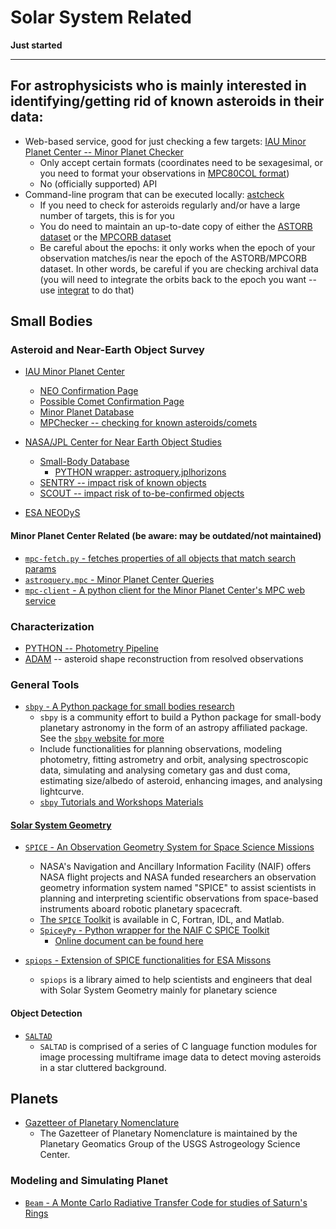 # Solar System Related

**Just started**

----

## For astrophysicists who is mainly interested in identifying/getting rid of known asteroids in their data:

* Web-based service, good for just checking a few targets: [IAU Minor Planet Center -- Minor Planet Checker](https://www.minorplanetcenter.net/cgi-bin/checkmp.cgi)
    - Only accept certain formats (coordinates need to be sexagesimal, or you need to format your observations in [MPC80COL format](https://www.minorplanetcenter.net/iau/info/OpticalObs.html))
    - No (officially supported) API
* Command-line program that can be executed locally: [astcheck](https://www.projectpluto.com/pluto/devel/astcheck.htm)
    - If you need to check for asteroids regularly and/or have a large number of targets, this is for you
    - You do need to maintain an up-to-date copy of either the [ASTORB dataset](ftp://ftp.lowell.edu/pub/elgb/astorb.html) or the [MPCORB dataset](http://www.projectpluto.com/mpcorb.htm)
    - Be careful about the epochs: it only works when the epoch of your observation matches/is near the epoch of the ASTORB/MPCORB dataset. In other words, be careful if you are checking archival data (you will need to integrate the orbits back to the epoch you want -- use [integrat](https://www.projectpluto.com/pluto/integrat.htm) to do that)
    
## Small Bodies

### Asteroid and Near-Earth Object Survey

* [IAU Minor Planet Center](https://www.minorplanetcenter.net/)
  - [NEO Confirmation Page](https://www.minorplanetcenter.net/iau/NEO/toconfirm_tabular.html)
  - [Possible Comet Confirmation Page](https://www.minorplanetcenter.net/iau/NEO/pccp_tabular.html)
  - [Minor Planet Database](https://www.minorplanetcenter.net/db_search)
  - [MPChecker -- checking for known asteroids/comets](https://www.minorplanetcenter.net/cgi-bin/checkmp.cgi)
  
* [NASA/JPL Center for Near Earth Object Studies](https://cneos.jpl.nasa.gov/)
  - [Small-Body Database](https://ssd.jpl.nasa.gov/horizons.cgi)
    - [PYTHON wrapper: astroquery.jplhorizons](https://astroquery.readthedocs.io/en/latest/jplhorizons/jplhorizons.html)
  - [SENTRY -- impact risk of known objects](https://cneos.jpl.nasa.gov/sentry/)
  - [SCOUT -- impact risk of to-be-confirmed objects](https://cneos.jpl.nasa.gov/scout/#/)
  
* [ESA NEODyS](https://newton.spacedys.com/neodys/index.php?pc=7.0)

#### Minor Planet Center Related (be aware: may be outdated/not maintained)

* [`mpc-fetch.py` - fetches properties of all objects that match search params](https://minorplanetcenter.net/mpc-fetch.py)
* [`astroquery.mpc` - Minor Planet Center Queries](https://astroquery.readthedocs.io/en/latest/mpc/mpc.html)
* [`mpc-client` - A python client for the Minor Planet Center's MPC web service](https://github.com/qdonnellan/mpc-client)

### Characterization

* [PYTHON -- Photometry Pipeline](https://photometrypipeline.readthedocs.io/en/latest/)
* [ADAM](https://github.com/matvii/ADAM) -- asteroid shape reconstruction from resolved observations

### General Tools

* [`sbpy` - A Python package for small bodies research](https://github.com/NASA-Planetary-Science/sbpy)
    - `sbpy` is a community effort to build a Python package for small-body planetary astronomy in the form of an astropy affiliated package. See the [`sbpy` website for more](http://mommermi.github.io/)
    - Include functionalities for planning observations, modeling photometry, fitting astrometry and orbit, analysing spectroscopic data, simulating and analysing cometary gas and dust coma, estimating size/albedo of asteroid, enhancing images, and analysing lightcurve.
    - [`sbpy` Tutorials and Workshops Materials](https://github.com/NASA-Planetary-Science/sbpy-tutorial)

#### [Solar System Geometry](https://naif.jpl.nasa.gov/naif/solar_system_geometry.pdf)

* [`SPICE` - An Observation Geometry System for Space Science Missions](https://naif.jpl.nasa.gov/naif/)
    - NASA's Navigation and Ancillary Information Facility (NAIF) offers NASA flight projects and NASA funded researchers an observation geometry information system named "SPICE" to assist scientists in planning and interpreting scientific observations from space-based instruments aboard robotic planetary spacecraft.  
    - [The `SPICE` Toolkit](https://naif.jpl.nasa.gov/naif/toolkit.html) is available in C, Fortran, IDL, and Matlab.
    - [`SpiceyPy` - Python wrapper for the NAIF C SPICE Toolkit](https://github.com/AndrewAnnex/SpiceyPy)
        - [Online document can be found here](https://spiceypy.readthedocs.io/en/master/)

* [`spiops` - Extension of SPICE functionalities for ESA Missons](https://github.com/esaSPICEservice/spiops)
    - `spiops` is a library aimed to help scientists and engineers that deal with Solar System Geometry mainly for planetary science
    
#### Object Detection

* [`SALTAD`](https://github.com/NASA-Planetary-Science/SALTAD)
    - `SALTAD` is comprised of a series of C language function modules for image processing multiframe image data to detect moving asteroids in a star cluttered background.

## Planets

* [Gazetteer of Planetary Nomenclature](https://planetarynames.wr.usgs.gov/)
    - The Gazetteer of Planetary Nomenclature is maintained by the Planetary Geomatics Group of the USGS Astrogeology Science Center.

### Modeling and Simulating Planet

* [`Beam` - A Monte Carlo Radiative Transfer Code for studies of Saturn's Rings](https://github.com/physicsguy42/BEAM_beta)

